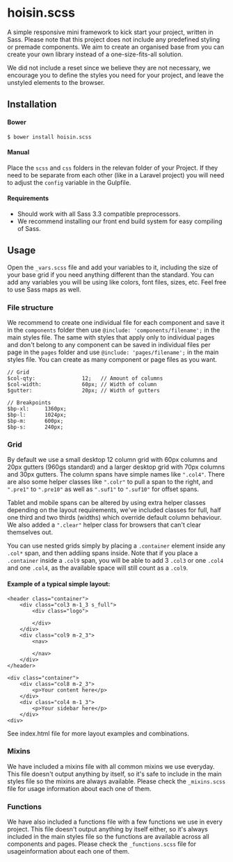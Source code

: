 hoisin.scss
===========

A simple responsive mini framework to kick start your project, written in Sass. Please note that this project does not include any predefined styling or premade components. We aim to create an organised base from you can create your own library instead of a one-size-fits-all solution.

We did not include a reset since we believe they are not necessary, we encourage you to define the styles you need for your project, and leave the unstyled elements to the browser.

## Installation
#### Bower

	$ bower install hoisin.scss

#### Manual
Place the `scss` and `css` folders in the relevan folder of your Project. If they need to be separate from each other (like in a Laravel project) you will need to adjust the `config` variable in the Gulpfile.

#### Requirements
* Should work with all Sass 3.3 compatible preprocessors. 
* We recommend installing our front end build system for easy compiling of Sass.

## Usage
Open the `_vars.scss` file and add your variables to it, including the size of your base grid if you need anything different than the standard. You can add any variables you will be using like colors, font files, sizes, etc. Feel free to use Sass maps as well.

### File structure
We recommend to create one individual file for each component and save it in the `components` folder then use `@include: 'components/filename';` in the main styles file. The same with styles that apply only to individual pages and don't belong to any component can be saved in individual files per page in the `pages` folder and use `@include: 'pages/filename';` in the main styles file. You can create as many component or page files as you want.

	// Grid
	$col-qty: 				12;   // Amount of columns
	$col-width: 			60px; // Width of column
	$gutter:				20px; // Width of gutters

	// Breakpoints
	$bp-xl: 	1360px;
	$bp-l: 		1024px;
	$bp-m: 		600px;
	$bp-s: 		240px;


### Grid
By default we use a small desktop 12 column grid with 60px columns and 20px gutters (960gs standard) and a larger desktop grid with 70px columns and 30px gutters. The column spans have simple names like `".col4"`. There are also some helper classes like `".colr"` to pull a span to the right, and `".pre1"` to `".pre10"` as well as `".suf1"` to `".suf10"` for offset spans.

Tablet and mobile spans can be altered by using extra helper classes depending on the layout requirements, we've included classes for full, half one third and two thirds (widths) which override default column behaviour. We also added a `".clear"` helper class for browsers that can't clear themselves out. 

You can use nested grids simply by placing a `.container` element inside any `.col*` span, and then addiing spans inside. Note that if you place a `.container` inside a `.col9` span, you will be able to add 3 `.col3` or one `.col4` and one `.col4`, as the available space will still count as a  `.col9`.

#### Example of a typical simple layout:

	<header class="container">
		<div class="col3 m-1_3 s_full">
			<div class="logo">

			</div>
		</div>
		<div class="col9 m-2_3">
			<nav>

			</nav>
		</div>
	</header>

	<div class="container">
	    <div class="col8 m-2_3">
	    	<p>Your content here</p>
	    </div>
	    <div class="col4 m-1_3">
	    	<p>Your sidebar here</p>
	    </div>	    
	<div>

See index.html file for more layout examples and combinations.

### Mixins
We have included a mixins file with all common mixins we use everyday. This file doesn't output anything by itself, so it's safe to include in the main styles file so the mixins are always available. Please check the `_mixins.scss` file for usage information about each one of them.

### Functions
We have also included a functions file with a few functions we use in every project. This file doesn't output anything by itself either, so it's always included in the main styles file so the functions are available across all components and pages. Please check the `_functions.scss` file for usageinformation about each one of them.
